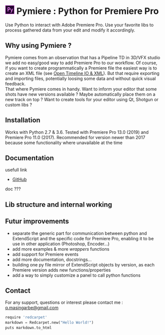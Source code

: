 # ![Pymiere logo](logo.png) Pymiere : Python for Premiere Pro
Use Python to interact with Adobe Premiere Pro. Use your favorite libs to process gathered data from your edit and modify it accordingly.

## Why using Pymiere ?
Pymiere comes from an observation that has a Pipeline TD in 3D/VFX studio we add no easy/good way to add Premiere Pro to our workflow.
Of course, if you want to create programmatically a Premiere file the easiest way is to create an XML file (see [Open Timeline IO & XML](https://opentimelineio.readthedocs.io/en/latest/tutorials/adapters.html#final-cut-pro-xml)). But that require exporting and importing files, potentially loosing some data and without quick visual feedback.  
That where Pymiere comes in handy. Want to inform your editor that some shots have new versions available ? Maybe automatically place them on a new track on top ? Want to create tools for your editor using Qt, Shotgun or custom libs ?

## Installation
Works with Python 2.7 & 3.6. Tested with Premiere Pro 13.0 (2019) and Premiere Pro 11.0 (2017). Recommended for version newer than 2017 because some functionality where unavailable at the time

## Documentation
usefull link
* [GitHub](http://github.com)

doc ???

## Lib structure and internal working


## Futur improvements
  * separate the generic part for communication between python and ExtendScript and the specific code for Premiere Pro, enabling it to be use in other application (Photoshop, Encoder...)
  * add more examples & more _wrappers_ functions
  * add support for Premiere events
  * add more documentation, docstrings...
  * building one py file mirror of ExtendScript objects by version, as each Premiere version adds new functions/properties
  * add a way to simply customize a panel to call python functions

## Contact
For any support, questions or interest please contact me : <a href="mailto:q.masingarbe@gmail.com">q.masingarbe@gmail.com</a>

```python
require 'redcarpet'
markdown = Redcarpet.new("Hello World!")
puts markdown.to_html
```